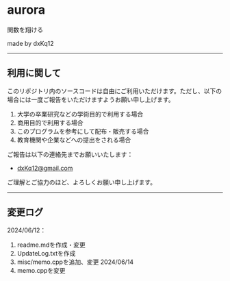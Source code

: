 # aurora

関数を翔ける  

made by dxKq12  

---
## 利用に関して

このリポジトリ内のソースコードは自由にご利用いただけます。ただし、以下の場合には一度ご報告をいただけますようお願い申し上げます。

1. 大学の卒業研究などの学術目的で利用する場合
2. 商用目的で利用する場合
3. このプログラムを参考にして配布・販売する場合
4. 教育機関や企業などへの提出をされる場合

ご報告は以下の連絡先までお願いいたします：
- dxKq12@gmail.com  

ご理解とご協力のほど、よろしくお願い申し上げます。

---
## 変更ログ  
2024/06/12：
1. readme.mdを作成・変更
2. UpdateLog.txtを作成
3. misc/memo.cppを追加、変更
2024/06/14
1. memo.cppを変更
